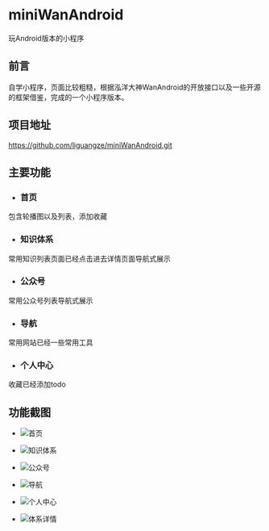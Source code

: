 # miniWanAndroid
玩Android版本的小程序

## 前言
自学小程序，页面比较粗糙，根据泓洋大神WanAndroid的开放接口以及一些开源的框架借鉴，完成的一个小程序版本。

## 项目地址
https://github.com/liguangze/miniWanAndroid.git

## 主要功能
- ### 首页
包含轮播图以及列表，添加收藏

- ### 知识体系
常用知识列表页面已经点击进去详情页面导航式展示

- ### 公众号
常用公众号列表导航式展示

- ### 导航
常用网站已经一些常用工具

- ### 个人中心
收藏已经添加todo



## 功能截图

- ![首页](https://github.com/liguangze/image/blob/master/1558000757357.jpg?raw=true)


- ![知识体系](https://github.com/liguangze/image/blob/master/1558000864666.jpg?raw=true)


- ![公众号](https://github.com/liguangze/image/blob/master/1558000890964.jpg?raw=true)


- ![导航](https://github.com/liguangze/image/blob/master/1558000912336.jpg?raw=true)


- ![个人中心](https://github.com/liguangze/image/blob/master/1558000933436.jpg?raw=true)


- ![体系详情](https://github.com/liguangze/image/blob/master/1558000959859.jpg?raw=true)
